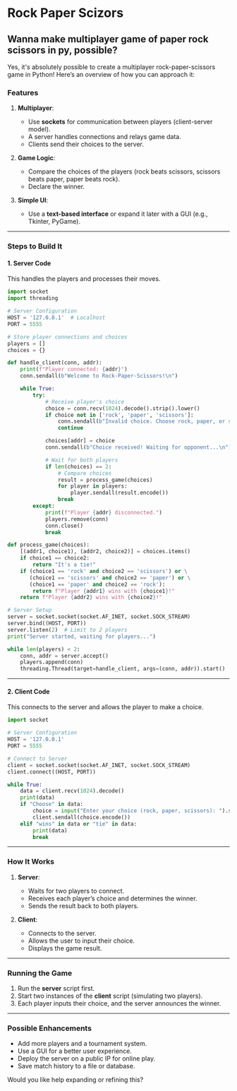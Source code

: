 # Rock Paper Scizors

## Wanna make multiplayer game of paper rock scissors in py, possible?

Yes, it's absolutely possible to create a multiplayer rock-paper-scissors game in Python! Here’s an overview of how you can approach it:

### **Features**

1. **Multiplayer**:

    - Use **sockets** for communication between players (client-server model).
    - A server handles connections and relays game data.
    - Clients send their choices to the server.

2. **Game Logic**:

    - Compare the choices of the players (rock beats scissors, scissors beats paper, paper beats rock).
    - Declare the winner.

3. **Simple UI**:
    - Use a **text-based interface** or expand it later with a GUI (e.g., Tkinter, PyGame).

---

### **Steps to Build It**

#### 1. **Server Code**

This handles the players and processes their moves.

```python
import socket
import threading

# Server Configuration
HOST = '127.0.0.1'  # Localhost
PORT = 5555

# Store player connections and choices
players = []
choices = {}

def handle_client(conn, addr):
    print(f"Player connected: {addr}")
    conn.sendall(b"Welcome to Rock-Paper-Scissors!\n")

    while True:
        try:
            # Receive player's choice
            choice = conn.recv(1024).decode().strip().lower()
            if choice not in ['rock', 'paper', 'scissors']:
                conn.sendall(b"Invalid choice. Choose rock, paper, or scissors.\n")
                continue

            choices[addr] = choice
            conn.sendall(b"Choice received! Waiting for opponent...\n")

            # Wait for both players
            if len(choices) == 2:
                # Compare choices
                result = process_game(choices)
                for player in players:
                    player.sendall(result.encode())
                break
        except:
            print(f"Player {addr} disconnected.")
            players.remove(conn)
            conn.close()
            break

def process_game(choices):
    [(addr1, choice1), (addr2, choice2)] = choices.items()
    if choice1 == choice2:
        return "It's a tie!"
    if (choice1 == 'rock' and choice2 == 'scissors') or \
       (choice1 == 'scissors' and choice2 == 'paper') or \
       (choice1 == 'paper' and choice2 == 'rock'):
        return f"Player {addr1} wins with {choice1}!"
    return f"Player {addr2} wins with {choice2}!"

# Server Setup
server = socket.socket(socket.AF_INET, socket.SOCK_STREAM)
server.bind((HOST, PORT))
server.listen(2)  # Limit to 2 players
print("Server started, waiting for players...")

while len(players) < 2:
    conn, addr = server.accept()
    players.append(conn)
    threading.Thread(target=handle_client, args=(conn, addr)).start()
```

---

#### 2. **Client Code**

This connects to the server and allows the player to make a choice.

```python
import socket

# Server Configuration
HOST = '127.0.0.1'
PORT = 5555

# Connect to Server
client = socket.socket(socket.AF_INET, socket.SOCK_STREAM)
client.connect((HOST, PORT))

while True:
    data = client.recv(1024).decode()
    print(data)
    if "Choose" in data:
        choice = input("Enter your choice (rock, paper, scissors): ").strip().lower()
        client.sendall(choice.encode())
    elif "wins" in data or "tie" in data:
        print(data)
        break
```

---

### **How It Works**

1. **Server**:

    - Waits for two players to connect.
    - Receives each player’s choice and determines the winner.
    - Sends the result back to both players.

2. **Client**:
    - Connects to the server.
    - Allows the user to input their choice.
    - Displays the game result.

---

### **Running the Game**

1. Run the **server** script first.
2. Start two instances of the **client** script (simulating two players).
3. Each player inputs their choice, and the server announces the winner.

---

### **Possible Enhancements**

-   Add more players and a tournament system.
-   Use a GUI for a better user experience.
-   Deploy the server on a public IP for online play.
-   Save match history to a file or database.

Would you like help expanding or refining this?
